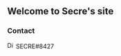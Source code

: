 # 
## Welcome to Secre's site
### Contact
<img src="discord logo.jpg" alt="Discord" style="width:16px;height:16px;"> SECRE#8427